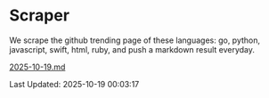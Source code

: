 # Scraper

We scrape the github trending page of these languages: go, python, javascript, swift, html, ruby, and push a markdown result everyday.

[2025-10-19.md](https://github.com/henson/Scraper/blob/master/2025-10-19.md)

Last Updated: 2025-10-19 00:03:17